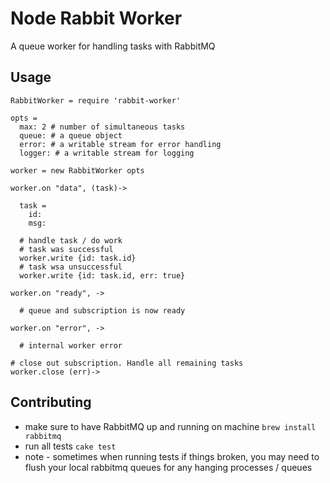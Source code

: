 Node Rabbit Worker
==================

A queue worker for handling tasks with RabbitMQ

Usage
-----

```
RabbitWorker = require 'rabbit-worker'

opts = 
  max: 2 # number of simultaneous tasks
  queue: # a queue object
  error: # a writable stream for error handling
  logger: # a writable stream for logging

worker = new RabbitWorker opts

worker.on "data", (task)->
  
  task = 
    id:
    msg:

  # handle task / do work
  # task was successful
  worker.write {id: task.id}
  # task wsa unsuccessful
  worker.write {id: task.id, err: true}

worker.on "ready", ->

  # queue and subscription is now ready

worker.on "error", -> 
  
  # internal worker error

# close out subscription. Handle all remaining tasks
worker.close (err)->
```

Contributing
------------

* make sure to have RabbitMQ up and running on machine `brew install rabbitmq`
* run all tests `cake test`
* note - sometimes when running tests if things broken, you may need to flush your local rabbitmq queues for any hanging processes / queues



